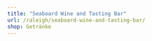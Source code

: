 ```yaml
---
title: "Seaboard Wine and Tasting Bar"
url: /raleigh/seaboard-wine-and-tasting-bar/
shop: Getränke
---
```

